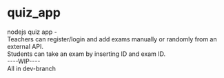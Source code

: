 # quiz_app

nodejs quiz app - </br>
Teachers can register/login and add exams manually or randomly from an external API. </br>
Students can take an exam by inserting ID and exam ID. </br>
----WIP----</br>
All in dev-branch
